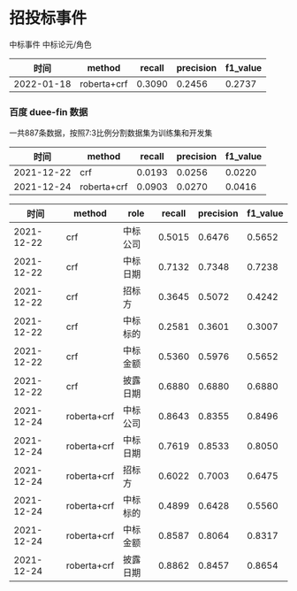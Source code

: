 # 招投标事件

中标事件
中标论元/角色


|时间|method|recall|precision|f1_value|
|---|---|---------|------|-------|
|2022-01-18|roberta+crf| 0.3090|0.2456|0.2737|


### 百度 duee-fin 数据
一共887条数据，按照7:3比例分割数据集为训练集和开发集

|时间|method|recall|precision|f1_value|
|---|---|---------|------|-------|
|2021-12-22|crf| 0.0193|0.0256|0.0220|
|2021-12-24|roberta+crf| 0.0903|0.0270|0.0416|

|时间|method|role|recall|precision|f1_value|
|---|---|---|---------|------|-------|
|2021-12-22|crf|中标公司|0.5015|0.6476|0.5652|
|2021-12-22|crf|中标日期|0.7132|0.7348|0.7238|
|2021-12-22|crf|招标方|0.3645|0.5072|0.4242|
|2021-12-22|crf|中标标的|0.2581|0.3601|0.3007|
|2021-12-22|crf|中标金额|0.5360|0.5976|0.5652|
|2021-12-22|crf|披露日期|0.6880|0.6880|0.6880|
|2021-12-24|roberta+crf|中标公司|0.8643|0.8355|0.8496|
|2021-12-24|roberta+crf|中标日期|0.7619|0.8533|0.8050|
|2021-12-24|roberta+crf|招标方|0.6022|0.7003|0.6475|
|2021-12-24|roberta+crf|中标标的|0.4899|0.6428|0.5560|
|2021-12-24|roberta+crf|中标金额|0.8587|0.8064|0.8317|
|2021-12-24|roberta+crf|披露日期|0.8862|0.8457|0.8654|
